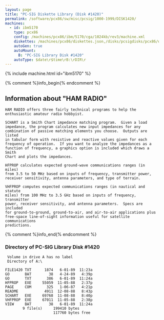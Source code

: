 ```yaml
---
layout: page
title: "PC-SIG Diskette Library (Disk #1420)"
permalink: /software/pcx86/sw/misc/pcsig/1000-1999/DISK1420/
machines:
  - id: ibm5170
    type: pcx86
    config: /machines/pcx86/ibm/5170/cga/1024kb/rev3/machine.xml
    diskettes: /machines/pcx86/diskettes.json,/disks/pcsigdisks/pcx86/diskettes.json
    autoGen: true
    autoMount:
      B: "PC-SIG Library Disk #1420"
    autoType: $date\r$time\rB:\rDIR\r
---
```


{% include machine.html id="ibm5170" %}

{% comment %}info_begin{% endcomment %}

## Information about "HAM RADIO"

    HAM RADIO offers three fairly technical programs to help the
    enthusiastic amateur radio hobbyist.
    
    SCHART is a Smith Chart impedance matching program.  Given a load
    impedance, the program calculates new input impedances for any
    combination of passive matching elements you choose.  Outputs are listed
    in tabular form with resistive and reactive values given for each
    frequency of operation.  If you want to analyze the impedances as a
    function of frequency, a graphics option is included which draws a Smith
    Chart and plots the impedances.
    
    HFPROP calculates expected ground-wave communications ranges (in miles)
    from 3.5 to 50 MHz based on inputs of frequency, transmitter power,
    receiver sensitivity, antenna parameters, and type of terrain.
    
    VHFPROP computes expected communications ranges (in nautical and statute
    miles) from 100 MHz to 3.5 GHz based on inputs of frequency, transmitter
    power, receiver sensitivity, and antenna parameters.  Specs are included
    for ground-to-ground, ground-to-air, and air-to-air applications plus
    free-space line-of-sight information useful for satellite communications
    predictions.
{% comment %}info_end{% endcomment %}


### Directory of PC-SIG Library Disk #1420

     Volume in drive A has no label
     Directory of A:\

    FILE1420 TXT      1874   6-01-89  11:23a
    GO       BAT        38   4-24-89   4:39p
    GO       TXT       386   6-01-89  11:24a
    HFPROP   EXE     55059  11-05-88   2:37p
    PAGE     COM       325   1-06-87   4:21p
    README            4911  12-08-88   8:43p
    SCHART   EXE     69768  11-08-88   8:40p
    VHFPROP  EXE     67011  11-05-88   2:38p
    VIEW     BAT        38   6-01-89  11:24a
            9 file(s)     199410 bytes
                          117760 bytes free
